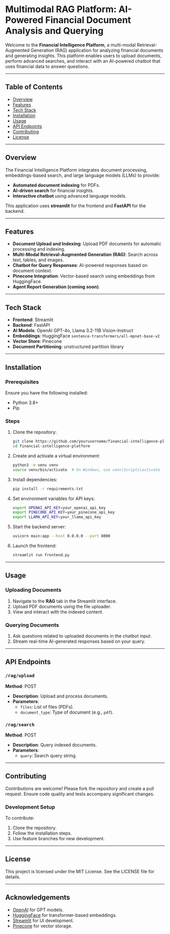 # Multimodal RAG Platform: AI-Powered Financial Document Analysis and Querying

Welcome to the **Financial Intelligence Platform**, a multi-modal Retrieval-Augmented Generation (RAG) application for analyzing financial documents and generating insights. This platform enables users to upload documents, perform advanced searches, and interact with an AI-powered chatbot that uses financial data to answer questions.

---

## Table of Contents
- [Overview](#overview)
- [Features](#features)
- [Tech Stack](#tech-stack)
- [Installation](#installation)
- [Usage](#usage)
- [API Endpoints](#api-endpoints)
- [Contributing](#contributing)
- [License](#license)

---

## Overview
The Financial Intelligence Platform integrates document processing, embeddings-based search, and large language models (LLMs) to provide:

- **Automated document indexing** for PDFs.
- **AI-driven search** for financial insights.
- **Interactive chatbot** using advanced language models.

This application uses **streamlit** for the frontend and **FastAPI** for the backend.

---

## Features
- **Document Upload and Indexing**: Upload PDF documents for automatic processing and indexing.
- **Multi-Modal Retrieval-Augmented Generation (RAG)**: Search across text, tables, and images.
- **Chatbot for Query Responses**: AI-powered responses based on document context.
- **Pinecone Integration**: Vector-based search using embeddings from HuggingFace.
- **Agent Report Generation (coming soon)**.

---

## Tech Stack
- **Frontend**: Streamlit
- **Backend**: FastAPI
- **AI Models**: OpenAI GPT-4o, Llama 3.2-11B Vision-Instruct
- **Embeddings**: HuggingFace `sentence-transformers/all-mpnet-base-v2`
- **Vector Store**: Pinecone
- **Document Partitioning**: unstructured partition library

---

## Installation
### Prerequisites
Ensure you have the following installed:
- Python 3.8+
- Pip

### Steps
1. Clone the repository:
   ```bash
   git clone https://github.com/yourusername/financial-intelligence-platform.git
   cd financial-intelligence-platform
   ```
2. Create and activate a virtual environment:
   ```bash
   python3 -m venv venv
   source venv/bin/activate  # On Windows, use venv\Scripts\activate
   ```
3. Install dependencies:
   ```bash
   pip install -r requirements.txt
   ```

4. Set environment variables for API keys:
   ```bash
   export OPENAI_API_KEY=your_openai_api_key
   export PINECONE_API_KEY=your_pinecone_api_key
   export LLAMA_API_KEY=your_llama_api_key
   ```

5. Start the backend server:
   ```bash
   uvicorn main:app --host 0.0.0.0 --port 8000
   ```
6. Launch the frontend:
   ```bash
   streamlit run frontend.py
   ```

---

## Usage
### Uploading Documents
1. Navigate to the **RAG** tab in the Streamlit interface.
2. Upload PDF documents using the file uploader.
3. View and interact with the indexed content.

### Querying Documents
1. Ask questions related to uploaded documents in the chatbot input.
2. Stream real-time AI-generated responses based on your query.

---

## API Endpoints
### `/rag/upload`
**Method**: POST
- **Description**: Upload and process documents.
- **Parameters**:
  - `files`: List of files (PDFs).
  - `document_type`: Type of document (e.g., `pdf`).

### `/rag/search`
**Method**: POST
- **Description**: Query indexed documents.
- **Parameters**:
  - `query`: Search query string.

---

## Contributing
Contributions are welcome! Please fork the repository and create a pull request. Ensure code quality and tests accompany significant changes.

### Development Setup
To contribute:
1. Clone the repository.
2. Follow the installation steps.
3. Use feature branches for new development.

---

## License
This project is licensed under the MIT License. See the LICENSE file for details.

---

## Acknowledgements
- [OpenAI](https://openai.com) for GPT models.
- [HuggingFace](https://huggingface.co) for transformer-based embeddings.
- [Streamlit](https://streamlit.io) for UI development.
- [Pinecone](https://pinecone.io) for vector storage.

